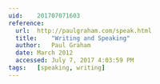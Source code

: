 ```yaml
---
uid:	201707071603
reference:
  url:	http://paulgraham.com/speak.html
  title:	"Writing and Speaking"
  author:	Paul Graham
  date:	March 2012
  accessed:	July 7, 2017 4:03:59 PM
tags:	[speaking, writing]
---
```

